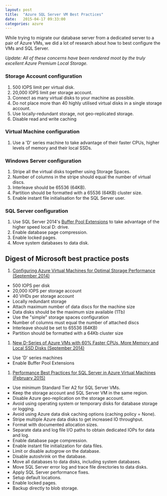 ```yaml
---
layout: post
title:  "Azure SQL Server VM Best Practices"
date:   2015-04-17 09:33:00
categories: azure
---
```


While trying to migrate our database server from a dedicated server to a pair
of Azure VMs, we did a lot of research about how to best configure the VMs
and SQL Server.

_Update: All of these concerns have been rendered moot by the truly excellent Azure Premium Local Storage._

### Storage Account configuration
1. 500 IOPS limit per virtual disk.
1. 20,000 IOPS limit per storage account.
1. Connect as many virtual disks to your machine as possible.
1. Do not place more than 40 highly utilised virtual disks in a single storage account.
1. Use locally-redundant storage, not geo-replicated storage.
1. Disable read and write caching

### Virtual Machine configuration
1. Use a 'D' series machine to take advantage of their faster CPUs, higher levels of memory and their local SSDs.

### Windows Server configuration
1. Stripe all the virtual disks together using Storage Spaces.
1. Number of columns in the stripe should equal the number of virtual discs.
1. Interleave should be 65536 (64KB).
1. Partition should be formatted with a 65536 (64KB) cluster size.
1. Enable instant file initialisation for the SQL Server user.

### SQL Server configuration
1. Use SQL Server 2014's [Buffer Pool Extensions](http://weblogs.asp.net/scottgu/new-d-series-of-azure-vms-with-60-faster-cpus-more-memory-and-local-ssd-disks) to take advantage of the higher speed local D: drive.
1. Enable database page compression.
1. Enable locked pages.
1. Move system databases to data disk.


## Digest of Microsoft best practice posts
1. [Configuring Azure Virtual Machines for Optimal Storage Performance (September 2014)](http://blogs.msdn.com/b/mast/archive/2014/10/14/configuring-azure-virtual-machines-for-optimal-storage-performance.aspx)
  * 500 IOPS per disk
  * 20,000 IOPS per storage account
  * 40 VHDs per storage account
  * Locally redundant storage
  * Attach maximum number of data discs for the machine size
  * Data disks should be the maximum size available (1Tb)
  * Use the "simple" storage spaces configuration
  * Number of columns must equal the number of attached discs
  * Interleave should be set to 65536 (64KB)
  * Partition should be formatted with a 64Kb cluster size
1. [New D-Series of Azure VMs with 60% Faster CPUs, More Memory and Local SSD Disks (September 2014)](http://weblogs.asp.net/scottgu/new-d-series-of-azure-vms-with-60-faster-cpus-more-memory-and-local-ssd-disks)
  * Use 'D' series machines
  * Enable Buffer Pool Extensions
1. [Performance Best Practices for SQL Server in Azure Virtual Machines (February 2015)](https://msdn.microsoft.com/en-us/library/azure/dn133149.aspx)
  * Use minimum Standard Tier A2 for SQL Server VMs.
  * Keep the storage account and SQL Server VM in the same region.
  * Disable Azure geo-replication on the storage account.
  * Avoid using operating system or temporary disks for database storage or logging.
  * Avoid using Azure data disk caching options (caching policy = None).
  * Stripe multiple Azure data disks to get increased IO throughput.
  * Format with documented allocation sizes.
  * Separate data and log file I/O paths to obtain dedicated IOPs for data and log.
  * Enable database page compression.
  * Enable instant file initialization for data files.
  * Limit or disable autogrow on the database.
  * Disable autoshrink on the database.
  * Move all databases to data disks, including system databases.
  * Move SQL Server error log and trace file directories to data disks.
  * Apply SQL Server performance fixes.
  * Setup default locations.
  * Enable locked pages.
  * Backup directly to blob storage.
